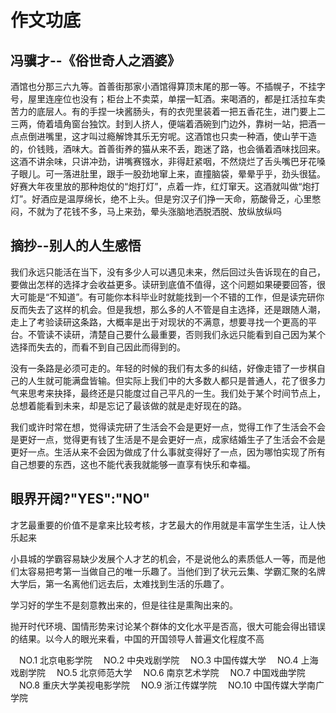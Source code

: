 # 作文功底

## 冯骥才--《俗世奇人之酒婆》

酒馆也分那三六九等。首善街那家小酒馆得算顶末尾的那一等。不插幌子，不挂字号，屋里连座位也没有；柜台上不卖菜，单摆一缸酒。来喝酒的，都是扛活拉车卖苦力的底层人。有的手捏一块酱肠头，有的衣兜里装着一把五香花生，进门要上二三两，倚着墙角窗台独饮。封到人挤人，便端着酒碗到门边外，靠树一站，把酒一点点倒进嘴里，这才叫过瘾解馋其乐无穷呢。这酒馆也只卖一种酒，使山芋干造的，价钱贱，酒味大。首善街养的猫从来不丢，跑迷了路，也会循着酒味找回来。这酒不讲余味，只讲冲劲，讲嘴赛镪水，非得赶紧咽，不然烧烂了舌头嘴巴牙花嗓子眼儿。可一落进肚里，跟手一股劲地窜上来，直撞脑袋，晕晕乎乎，劲头很猛。好赛大年夜里放的那种炮仗的“炮打灯”，点着一炸，红灯窜天。这酒就叫做“炮打灯”。好酒应是温厚绵长，绝不上头。但是穷汉子们挣一天命，筋酸骨乏，心里憋闷，不就为了花钱不多，马上来劲，晕头涨脑地洒脱洒脱、放纵放纵吗

## 摘抄--别人的人生感悟

我们永远只能活在当下，没有多少人可以遇见未来，然后回过头告诉现在的自己，要做出怎样的选择才会收益更多。读研到底值不值得，这个问题如果硬要回答，很大可能是“不知道”。有可能你本科毕业时就能找到一个不错的工作，但是读完研你反而失去了这样的机会。但是我想，那么多的人不管是自主选择，还是跟随人潮，走上了考验读研这条路，大概率是出于对现状的不满意，想要寻找一个更高的平台。不管读不读研，清楚自己要什么最重要，否则我们永远只能看到自己因为某个选择而失去的，而看不到自己因此而得到的。

没有一条路是必须可走的。年轻的时候的我们有太多的纠结，好像走错了一步棋自己的人生就可能满盘皆输。但实际上我们中的大多数人都只是普通人，花了很多力气来思考来抉择，最终还是只能度过自己平凡的一生。我们处于某个时间节点上，总想着能看到未来，却是忘记了最该做的就是走好现在的路。

我们或许时常在想，觉得读完研了生活会不会是更好一点，觉得工作了生活会不会是更好一点，觉得更有钱了生活是不是会更好一点，成家结婚生子了生活会不会是更好一点。生活从来不会因为做成了什么事就变得好了一点，因为哪怕实现了所有自己想要的东西，这也不能代表我就能够一直享有快乐和幸福。

## 眼界开阔?"YES":"NO"

才艺最重要的价值不是拿来比较考核，才艺最大的作用就是丰富学生生活，让人快乐起来

小县城的学霸容易缺少发展个人才艺的机会，不是说他么的素质低人一等，而是他们太容易把考第一当做自己的唯一乐趣了。当他们到了状元云集、学霸汇聚的名牌大学后，第一名离他们远去后，太难找到生活的乐趣了。

学习好的学生不是刻意教出来的，但是往往是熏陶出来的。

抛开时代环境、国情形势来讨论某个群体的文化水平是否高，很大可能会得出错误的结果。以今人的眼光来看，中国的开国领导人普遍文化程度不高

　NO.1 北京电影学院
　NO.2 中央戏剧学院
　NO.3 中国传媒大学
　NO.4 上海戏剧学院
　NO.5 北京师范大学
　NO.6 南京艺术学院
　NO.7 中国戏曲学院
　NO.8 重庆大学美视电影学院
　NO.9 浙江传媒学院
　NO.10 中国传媒大学南广学院
